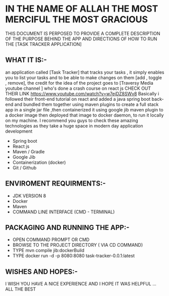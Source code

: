 # IN THE NAME OF ALLAH THE MOST MERCIFUL THE MOST GRACIOUS

THIS DOCUMENT IS PERPOSED TO PROVIDE A COMPLETE DESCRIPTION OF THE PURPOSE BEHIND THE APP AND DIRECTIONS OF HOW TO RUN THE [TASK TRACKER APPLICATION]

## WHAT IT IS:-
an application called [Task Tracker] that tracks your tasks , it simply enables you to list your tasks and to be able to make changes on them [add , toggle , remove], the credit for the idea of the project goes to [Traversy Media youtube channel ] who's done a crash course on react js CHECK OUT THEIR LINK https://www.youtube.com/watch?v=w7ejDZ8SWv8
Basically i followed their front-end tutorial on react and added a java spring boot back-end  and bundled them together using maven plugins to create a full stack app in a single jar file ,then containerized it using google jib maven plugin to a docker image then deployed that image to docker daemon, to run it locally on my machine.
I recommend you guys to check these amazing technologies as they take a huge space in modern day application development
 - Spring boot
 - React js
 - Maven / Gradle
 - Google Jib
 - Containerization (docker)
 - Git / Github 

## ENVIROMENT REQUIRMENTS:-
 - JDK VERSION 8
 - Docker
 - Maven
 - COMMAND LINE INTERFACE (CMD - TERMINAL)

## PACKAGING AND RUNNING THE APP:-
 - OPEN COMMAND PROMPT OR CMD
 - BROWSE TO THE PROJECT DIRECTORY ( VIA CD COMMAND)
 - TYPE mvn compile jib:dockerBuild
 - TYPE docker run -d -p 8080:8080 task-tracker-0.0.1:latest

## WISHES AND HOPES:-
   I WISH YOU HAVE A NICE EXPERIENCE AND I HOPE IT WAS HELPFUL ... ALL THE BEST
